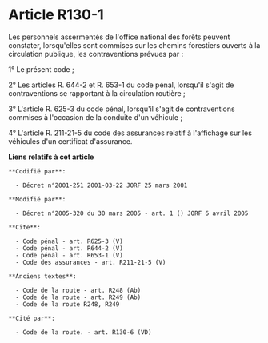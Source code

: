 # Article R130-1

Les personnels assermentés de l'office national des forêts peuvent constater, lorsqu'elles sont commises sur les chemins
forestiers ouverts à la circulation publique, les contraventions prévues par : 

1° Le présent code ; 

2° Les articles R. 644-2 et R. 653-1 du code pénal, lorsqu'il s'agit de contraventions se rapportant à la circulation
routière ; 

3° L'article R. 625-3 du code pénal, lorsqu'il s'agit de contraventions commises à l'occasion de la conduite d'un véhicule ; 

4° L'article R. 211-21-5 du code des assurances relatif à l'affichage sur les véhicules d'un certificat d'assurance.

**Liens relatifs à cet article**

	**Codifié par**:

	  - Décret n°2001-251 2001-03-22 JORF 25 mars 2001

	**Modifié par**:

	  - Décret n°2005-320 du 30 mars 2005 - art. 1 () JORF 6 avril 2005

	**Cite**:

	  - Code pénal - art. R625-3 (V)
	  - Code pénal - art. R644-2 (V)
	  - Code pénal - art. R653-1 (V)
	  - Code des assurances - art. R211-21-5 (V)

	**Anciens textes**:

	  - Code de la route - art. R248 (Ab)
	  - Code de la route - art. R249 (Ab)
	  - Code de la route R248, R249

	**Cité par**:

	  - Code de la route. - art. R130-6 (VD)
